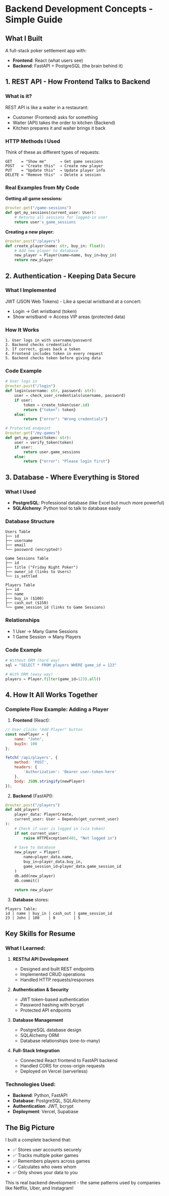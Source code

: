# Backend Development Concepts - Simple Guide

## What I Built
A full-stack poker settlement app with:
- **Frontend**: React (what users see)
- **Backend**: FastAPI + PostgreSQL (the brain behind it)

## 1. REST API - How Frontend Talks to Backend

### What is it?
REST API is like a waiter in a restaurant:
- Customer (Frontend) asks for something
- Waiter (API) takes the order to kitchen (Backend)
- Kitchen prepares it and waiter brings it back

### HTTP Methods I Used
Think of these as different types of requests:

```
GET    = "Show me"      → Get game sessions
POST   = "Create this"  → Create new player  
PUT    = "Update this"  → Update player info
DELETE = "Remove this"  → Delete a session
```

### Real Examples from My Code

**Getting all game sessions:**
```python
@router.get("/game-sessions")
def get_my_sessions(current_user: User):
    # Returns all sessions for logged-in user
    return user's_game_sessions
```

**Creating a new player:**
```python
@router.post("/players")
def create_player(name: str, buy_in: float):
    # Add new player to database
    new_player = Player(name=name, buy_in=buy_in)
    return new_player
```

## 2. Authentication - Keeping Data Secure

### What I Implemented
JWT (JSON Web Tokens) - Like a special wristband at a concert:
- Login → Get wristband (token)
- Show wristband → Access VIP areas (protected data)

### How It Works
```
1. User logs in with username/password
2. Backend checks credentials
3. If correct, gives back a token
4. Frontend includes token in every request
5. Backend checks token before giving data
```

### Code Example
```python
# User logs in
@router.post("/login")
def login(username: str, password: str):
    user = check_user_credentials(username, password)
    if user:
        token = create_token(user.id)
        return {"token": token}
    else:
        return {"error": "Wrong credentials"}

# Protected endpoint
@router.get("/my-games")
def get_my_games(token: str):
    user = verify_token(token)
    if user:
        return user.game_sessions
    else:
        return {"error": "Please login first"}
```

## 3. Database - Where Everything is Stored

### What I Used
- **PostgreSQL**: Professional database (like Excel but much more powerful)
- **SQLAlchemy**: Python tool to talk to database easily

### Database Structure
```
Users Table
├── id
├── username  
├── email
└── password (encrypted!)

Game Sessions Table  
├── id
├── title ("Friday Night Poker")
├── owner_id (links to Users)
└── is_settled

Players Table
├── id
├── name
├── buy_in ($100)
├── cash_out ($150)
└── game_session_id (links to Game Sessions)
```

### Relationships
- 1 User → Many Game Sessions
- 1 Game Session → Many Players

### Code Example
```python
# Without ORM (hard way)
sql = "SELECT * FROM players WHERE game_id = 123"

# With ORM (easy way) 
players = Player.filter(game_id=123).all()
```

## 4. How It All Works Together

### Complete Flow Example: Adding a Player

1. **Frontend** (React):
```javascript
// User clicks "Add Player" button
const newPlayer = {
    name: "John",
    buyIn: 100
};

fetch('/api/players', {
    method: 'POST',
    headers: {
        'Authorization': 'Bearer user-token-here'
    },
    body: JSON.stringify(newPlayer)
});
```

2. **Backend** (FastAPI):
```python
@router.post("/players")
def add_player(
    player_data: PlayerCreate,
    current_user: User = Depends(get_current_user)
):
    # Check if user is logged in (via token)
    if not current_user:
        raise HTTPException(401, "Not logged in")
    
    # Save to database
    new_player = Player(
        name=player_data.name,
        buy_in=player_data.buy_in,
        game_session_id=player_data.game_session_id
    )
    db.add(new_player)
    db.commit()
    
    return new_player
```

3. **Database** stores:
```
Players Table:
id | name | buy_in | cash_out | game_session_id
23 | John | 100    | 0        | 5
```

## Key Skills for Resume

### What I Learned:
1. **RESTful API Development**
   - Designed and built REST endpoints
   - Implemented CRUD operations
   - Handled HTTP requests/responses

2. **Authentication & Security**
   - JWT token-based authentication
   - Password hashing with bcrypt
   - Protected API endpoints

3. **Database Management**
   - PostgreSQL database design
   - SQLAlchemy ORM
   - Database relationships (one-to-many)

4. **Full-Stack Integration**
   - Connected React frontend to FastAPI backend
   - Handled CORS for cross-origin requests
   - Deployed on Vercel (serverless)

### Technologies Used:
- **Backend**: Python, FastAPI
- **Database**: PostgreSQL, SQLAlchemy
- **Authentication**: JWT, bcrypt
- **Deployment**: Vercel, Supabase

## The Big Picture

I built a complete backend that:
- ✅ Stores user accounts securely
- ✅ Tracks multiple poker games
- ✅ Remembers players across games
- ✅ Calculates who owes whom
- ✅ Only shows your data to you

This is real backend development - the same patterns used by companies like Netflix, Uber, and Instagram! 